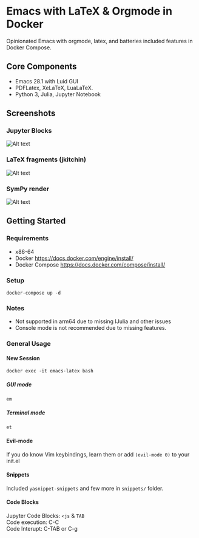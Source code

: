 # Emacs with LaTeX & Orgmode in Docker
Opinionated Emacs with orgmode, latex, and batteries included features in Docker Compose.

## Core Components
- Emacs 28.1 with Luid GUI  
- PDFLatex, XeLaTeX, LuaLaTeX.  
- Python 3, Julia, Jupyter Notebook  

## Screenshots
### Jupyter Blocks
![Alt text](https://github.com/rjbaw/org-latex-docker/blob/b4bf8c35ec9ab5192bd9723b4b26e00a1c4f01c0/images/code-block.gif)  
### LaTeX fragments (jkitchin)
![Alt text](https://github.com/rjbaw/org-latex-docker/blob/b4bf8c35ec9ab5192bd9723b4b26e00a1c4f01c0/images/latex-render.gif)  
### SymPy render
![Alt text](https://github.com/rjbaw/org-latex-docker/blob/b4bf8c35ec9ab5192bd9723b4b26e00a1c4f01c0/images/sym-render.gif)  

## Getting Started
### Requirements
- x86-64  
- Docker https://docs.docker.com/engine/install/  
- Docker Compose https://docs.docker.com/compose/install/  

### Setup
```
docker-compose up -d
```

### Notes

- Not supported in arm64 due to missing IJulia and other issues
- Console mode is not recommended due to missing features.

### General Usage
#### New Session
```
docker exec -it emacs-latex bash
```
##### GUI mode
```
em
```
##### Terminal mode
```
et
```

#### Evil-mode
If you do know Vim keybindings, learn them or add `(evil-mode 0)` to your init.el
#### Snippets
Included `yasnippet-snippets` and few more in `snippets/` folder.  
#### Code Blocks
Jupyter Code Blocks: `<js` & `TAB`  
Code execution: C-C  
Code Interupt: C-TAB or C-g  


